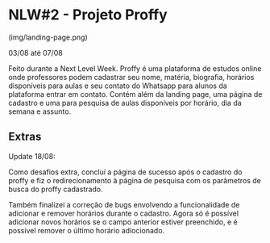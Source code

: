 # NLW#2 - Projeto Proffy 

(img/landing-page.png)

03/08 até 07/08

Feito durante a Next Level Week. Proffy é uma plataforma de estudos online onde professores podem cadastrar seu nome, matéria, biografia, horários disponíveis para aulas e seu contato do Whatsapp para alunos da plataforma entrar em contato.
Contém além  da landing page, uma página de cadastro e uma para pesquisa de aulas disponíveis por horário, dia da semana e assunto.

## Extras

Update 18/08:

Como desafios extra, concluí a página de sucesso após o cadastro do proffy e  fiz o redirecionamento à página de pesquisa com os parâmetros de busca do proffy cadastrado.

Também finalizei a correção de bugs envolvendo a funcionalidade de adicionar e remover horários durante o cadastro. Agora só é possível adicionar novos horários se o campo anterior estiver preenchido, e é possível remover o último horário adiocionado.
